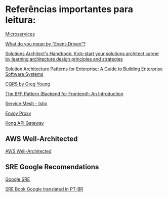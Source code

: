 Referências importantes para leitura:
=====================================

[Microservices](https://martinfowler.com/articles/microservices.html)

[What do you mean by “Event-Driven”?](https://martinfowler.com/articles/201701-event-driven.html)

[Solutions Architect's Handbook: Kick-start your solutions architect career by learning architecture design principles and strategies](https://www.amazon.com/Solutions-Architects-Handbook-Kick-start-architecture-ebook/dp/B0855XQZ44/ref=sr_1_1?crid=14KQT9QKZ13KN&keywords=solution+architect+handbook&qid=1676911165&s=books&sprefix=solution+architect+handbook%2Cstripbooks%2C105&sr=1-1)

[Solution Architecture Patterns for Enterprise: A Guide to Building Enterprise Software Systems](https://www.amazon.com/Solution-Architecture-Patterns-Enterprise-Building-ebook/dp/B0BQ69KGLB/ref=sr_1_1?keywords=solution+architecture+patterns+for+enterprise&qid=1676911335&s=books&sprefix=solution+architecture+p%2Cstripbooks%2C82&sr=1-1)

[CQRS by Greg Young](https://cqrs.files.wordpress.com/2010/11/cqrs_documents.pdf)

[The BFF Pattern (Backend for Frontend): An Introduction](https://blog.bitsrc.io/bff-pattern-backend-for-frontend-an-introduction-e4fa965128bf)

[Service Mesh - Istio](https://istio.io/)

[Envoy Proxy](https://www.envoyproxy.io/)

[Kong API Gateway](https://docs.konghq.com/)

## AWS Well-Architected
[AWS Well-Architected](https://aws.amazon.com/pt/architecture/well-architected/?wa-lens-whitepapers.sort-by=item.additionalFields.sortDate&wa-lens-whitepapers.sort-order=desc&wa-guidance-whitepapers.sort-by=item.additionalFields.sortDate&wa-guidance-whitepapers.sort-order=desc)

## SRE Google Recomendations
[Google SRE](https://sre.google/resources/)

[SRE Book Google translated in PT-BR](https://elven.works/livro-sre-google/)
